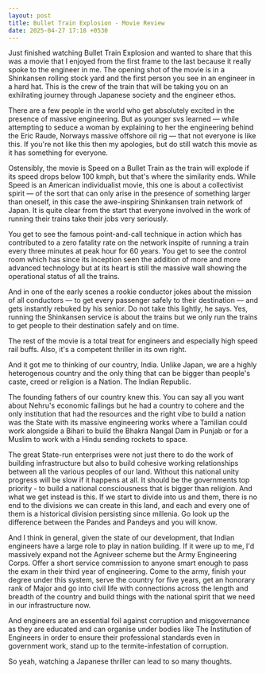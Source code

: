 ```yaml
---
layout: post
title: Bullet Train Explosion - Movie Review
date: 2025-04-27 17:18 +0530
---
```


Just finished watching Bullet Train Explosion and wanted to share that this was a movie that I enjoyed from the first frame to the last because it really spoke to the engineer in me. The opening shot of the movie is in a Shinkansen rolling stock yard and the first person you see in an engineer in a hard hat. This is the crew of the train that will be taking you on an exhilrating journey through Japanese society and the engineer ethos. 

There are a few people in the world who get absolutely excited in the presence of massive engineering. But as younger svs learned —  while attempting to seduce a woman by explaining to her the engineering behind the Eric Raude, Norways massive offshore oil rig — that not everyone is like this. If you're not like this then my apologies, but do still watch this movie as it has something for everyone.

Ostensibly, the movie is Speed on a Bullet Train as the train will explode if its speed drops below 100 kmph, but that's where the similarity ends. While Speed is an American individualist movie, this one is about a collectivist spirit — of the sort that can only arise in the presence of something larger than oneself, in this case the awe-inspiring Shinkansen train network of Japan. It is quite clear from the start that everyone involved in the work of running their trains take their jobs very seriously.

You get to see the famous point-and-call technique in action which has contributed to a zero fatality rate on the network inspite of running a train every three minutes at peak hour for 60 years. You get to see the control room which has since its inception seen the addition of more and more advanced technology but at its heart is still the massive wall showing the operational status of all the trains.

And in one of the early scenes a rookie conductor jokes about the mission of all conductors — to get every passenger safely to their destination — and gets instantly rebuked by his senior. Do not take this lightly, he says. Yes, running the Shinkansen service is about the trains but we only run the trains to get people to their destination safely and on time.

The rest of the movie is a total treat for engineers and especially high speed rail buffs. Also, it's a competent thriller in its own right.

And it got me to thinking of our country, India. Unlike Japan, we are a highly heterogenous country and the only thing that can be bigger than people's caste, creed or religion is a Nation. The Indian Republic.

The founding fathers of our country knew this. You can say all you want about Nehru's economic failings but he had a country to cohere and the only institution that had the resources and the right vibe to build a nation was the State with its massive engineering works where a Tamilian could work alongside a Bihari to build the Bhakra Nangal Dam in Punjab or for a Muslim to work with a Hindu sending rockets to space.

The great State-run enterprises were not just there to do the work of building infrastructure but also to build cohesive working relationships between all the various peoples of our land. Without this national unity progress will be slow if it happens at all. It should be the governments top priority - to build a national consciousness that is bigger than religion. And what we get instead is this. If we start to divide into us and them, there is no end to the divisions we can create in this land, and each and every one of them is a historical division persisting since millenia. Go look up the difference between the Pandes and Pandeys and you will know.

And I think in general, given the state of our development, that Indian engineers have a large role to play in nation building. If it were up to me, I'd massively expand not the Agniveer scheme but the Army  Engineering Corps. Offer a short service commission to anyone smart enough to pass the exam in their third year of engineering. Come to the army, finish your degree under this system, serve the country for five years, get an honorary rank of Major and go into civil life with connections across the length and breadth of the country and build things with the national spirit that we need in our infrastructure now.

And engineers are an essential foil against corruption and misgovernance as they are educated and can organise under bodies like The Institution of Engineers in order to ensure their professional standards even in government work, stand up to the termite-infestation of corruption.

So yeah, watching a Japanese thriller can lead to so many thoughts.
